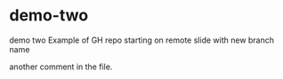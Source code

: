 # demo-two
demo two
Example of GH repo starting on remote slide with new branch name

another comment in the file.
